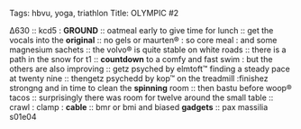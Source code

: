 Tags: hbvu, yoga, triathlon
Title: OLYMPIC #2
  
Δ630 :: kcd5 : **GROUND** :: oatmeal early to give time for lunch :: get the vocals into the **original** :: no gels or maurten® : so core meal : and some magnesium sachets :: the volvo® is quite stable on white roads :: there is a path in the snow for t1 :: **countdown** to a comfy and fast swim : but the others are also improving :: getz psyched by elmtoft™ finding a steady pace at twenty nine :: thengetz psychedd by kop™ on the treadmill :finishez strongng and in time to clean the **spinning** room :: then bastu before woop® tacos :: surprisingly there was room for twelve around the small table :: crawl : clamp : **cable** :: bmr or bmi and biased **gadgets** :: pax massilia s01e04  
